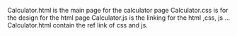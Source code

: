 Calculator.html is the main page for the calculator page
Calculator.css is for the design for the html page 
Calculator.js is the linking for the html ,css, js ...
Calculator.html contain the ref link of css and js.
